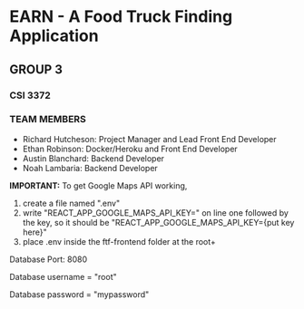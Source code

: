 # EARN - A Food Truck Finding Application
## GROUP 3
### CSI 3372

### TEAM MEMBERS
- Richard Hutcheson: Project Manager and Lead Front End Developer
- Ethan Robinson: Docker/Heroku and Front End Developer
- Austin Blanchard: Backend Developer
- Noah Lambaria: Backend Developer

**IMPORTANT:**
To get Google Maps API working,
1.  create a file named ".env"
2.  write  "REACT_APP_GOOGLE_MAPS_API_KEY=" on line one followed by the key, so it should be "REACT_APP_GOOGLE_MAPS_API_KEY={put key here}"
3.  place .env inside the ftf-frontend folder at the root+

Database Port: 8080

Database username = "root"

Database password = "mypassword"
